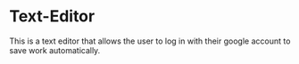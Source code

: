 # Text-Editor

This is a text editor that allows the user to log in with their google account to save work automatically.
